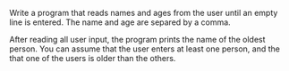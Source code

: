 Write a program that reads names and ages from the user until an empty line is entered. The name and age are separed by a comma.

After reading all user input, the program prints the name of the oldest person. You can assume that the user enters at least one person, and the that one of the users is older than the others.